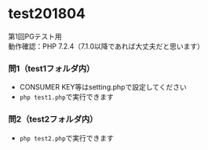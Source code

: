 # test201804
第1回PGテスト用  
動作確認：PHP 7.2.4（7.1.0以降であれば大丈夫だと思います）

### 問1（test1フォルダ内）
* CONSUMER KEY等はsetting.phpで設定してください
* `php test1.php`で実行できます

### 問2（test2フォルダ内）
* `php test2.php`で実行できます
